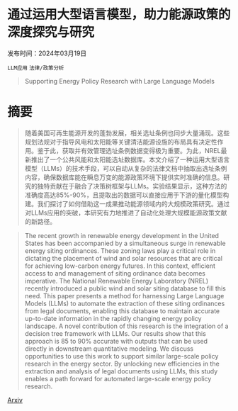 # 通过运用大型语言模型，助力能源政策的深度探究与研究

发布时间：2024年03月19日

`LLM应用` `法律/政策分析`

> Supporting Energy Policy Research with Large Language Models

# 摘要

> 随着美国可再生能源开发的蓬勃发展，相关选址条例也同步大量涌现。这些规划法规对于指导风电和太阳能等关键清洁能源设施的布局具有决定性作用。鉴于此，获取并有效管理选址条例数据变得极为重要。为此，NREL最新推出了一个公共风能和太阳能选址数据库。本文介绍了一种运用大型语言模型（LLMs）的技术手段，可以自动从复杂的法律文档中抽取出选址条例内容，确保数据库能在瞬息万变的能源政策环境下提供实时准确的信息。研究的独特贡献在于融合了决策树框架与LLMs。实验结果显示，这种方法的准确度高达85%-90%，且提取出的数据可以直接应用于下游的量化模型构建。我们探讨了如何借助这一成果推动能源领域内的大规模政策研究。通过对LLMs应用的突破，本研究有力地推进了自动化处理大规模能源政策文献的新路径。

> The recent growth in renewable energy development in the United States has been accompanied by a simultaneous surge in renewable energy siting ordinances. These zoning laws play a critical role in dictating the placement of wind and solar resources that are critical for achieving low-carbon energy futures. In this context, efficient access to and management of siting ordinance data becomes imperative. The National Renewable Energy Laboratory (NREL) recently introduced a public wind and solar siting database to fill this need. This paper presents a method for harnessing Large Language Models (LLMs) to automate the extraction of these siting ordinances from legal documents, enabling this database to maintain accurate up-to-date information in the rapidly changing energy policy landscape. A novel contribution of this research is the integration of a decision tree framework with LLMs. Our results show that this approach is 85 to 90% accurate with outputs that can be used directly in downstream quantitative modeling. We discuss opportunities to use this work to support similar large-scale policy research in the energy sector. By unlocking new efficiencies in the extraction and analysis of legal documents using LLMs, this study enables a path forward for automated large-scale energy policy research.

[Arxiv](https://arxiv.org/abs/2403.12924)